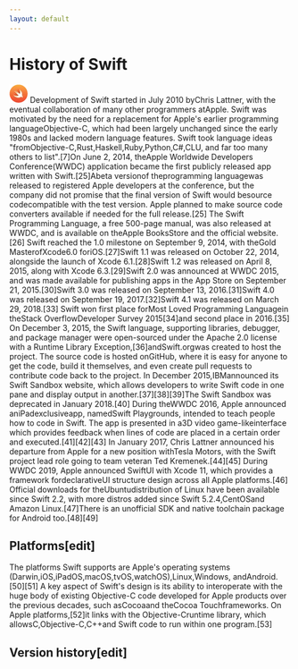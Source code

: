 ```yaml
---
layout: default
---
```

# History of Swift
![/assets/Swift.png](/assets/Swift.png)
Development of Swift started in July 2010 byChris Lattner, with the eventual collaboration of many other programmers atApple. Swift was motivated by the need for a replacement for Apple's earlier programming languageObjective-C, which had been largely unchanged since the early 1980s and lacked modern language features. Swift took language ideas "fromObjective-C,Rust,Haskell,Ruby,Python,C#,CLU, and far too many others to list".[7]On June 2, 2014, theApple Worldwide Developers Conference(WWDC) application became the first publicly released app written with Swift.[25]Abeta versionof theprogramming languagewas released to registered Apple developers at the conference, but the company did not promise that the final version of Swift would besource codecompatible with the test version. Apple planned to make source code converters available if needed for the full release.[25]
The Swift Programming Language, a free 500-page manual, was also released at WWDC, and is available on theApple BooksStore and the official website.[26]
Swift reached the 1.0 milestone on September 9, 2014, with theGold MasterofXcode6.0 foriOS.[27]Swift 1.1 was released on October 22, 2014, alongside the launch of Xcode 6.1.[28]Swift 1.2 was released on April 8, 2015, along with Xcode 6.3.[29]Swift 2.0 was announced at WWDC 2015, and was made available for publishing apps in the App Store on September 21, 2015.[30]Swift 3.0 was released on September 13, 2016.[31]Swift 4.0 was released on September 19, 2017.[32]Swift 4.1 was released on March 29, 2018.[33]
Swift won first place forMost Loved Programming Languagein theStack OverflowDeveloper Survey 2015[34]and second place in 2016.[35]
On December 3, 2015, the Swift language, supporting libraries, debugger, and package manager were open-sourced under the Apache 2.0 license with a Runtime Library Exception,[36]andSwift.orgwas created to host the project. The source code is hosted onGitHub, where it is easy for anyone to get the code, build it themselves, and even create pull requests to contribute code back to the project.
In December 2015,IBMannounced its Swift Sandbox website, which allows developers to write Swift code in one pane and display output in another.[37][38][39]The Swift Sandbox was deprecated in January 2018.[40]
During theWWDC 2016, Apple announced aniPadexclusiveapp, namedSwift Playgrounds, intended to teach people how to code in Swift. The app is presented in a3D video game-likeinterface which provides feedback when lines of code are placed in a certain order and executed.[41][42][43]
In January 2017, Chris Lattner announced his departure from Apple for a new position withTesla Motors, with the Swift project lead role going to team veteran Ted Kremenek.[44][45]
During WWDC 2019, Apple announced SwiftUI with Xcode 11, which provides a framework fordeclarativeUI structure design across all Apple platforms.[46]
Official downloads for theUbuntudistribution of Linux have been available since Swift 2.2, with more distros added since Swift 5.2.4,CentOSand Amazon Linux.[47]There is an unofficial SDK and native toolchain package for Android too.[48][49]
## Platforms[edit]
The platforms Swift supports are Apple's operating systems (Darwin,iOS,iPadOS,macOS,tvOS,watchOS),Linux,Windows, andAndroid.[50][51]
A key aspect of Swift's design is its ability to interoperate with the huge body of existing Objective-C code developed for Apple products over the previous decades, such asCocoaand theCocoa Touchframeworks. On Apple platforms,[52]it links with the Objective-Cruntime library, which allowsC,Objective-C,C++and Swift code to run within one program.[53]
## Version history[edit]
